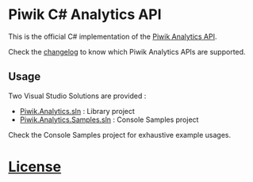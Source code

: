 # Piwik C# Analytics API

This is the official C# implementation of the [Piwik Analytics API](http://piwik.org/docs/analytics-api/).

Check the [changelog](CHANGELOG.md) to know which Piwik Analytics APIs are supported.

## Usage

Two Visual Studio Solutions are provided :

  * [Piwik.Analytics.sln](Piwik.Analytics.sln) : Library project
  * [Piwik.Analytics.Samples.sln](Piwik.Analytics.Samples.sln) : Console Samples project

Check the Console Samples project for exhaustive example usages.

# [License](LICENSE)
